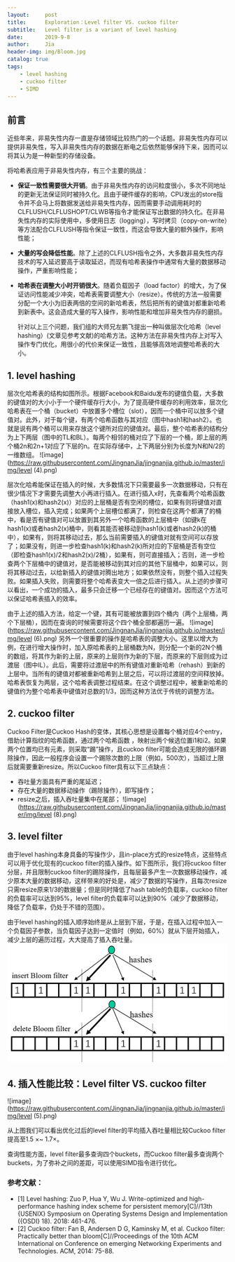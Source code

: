 ```yaml
---
layout:     post
title:      Exploration：Level filter VS. cuckoo filter
subtitle:   Level filter is a variant of level hashing
date:       2019-9-8
author:     Jia
header-img: img/Bloom.jpg
catalog: true
tags:
    - level hashing
    - cuckoo filter
    - SIMD
---
```



## 前言

   近些年来，非易失性内存一直是存储领域比较热门的一个话题。非易失性内存可以提供非易失性，写入非易失性内存的数据在断电之后依然能够保持下来，因而可以将其认为是一种新型的存储设备。

将哈希表应用于非易失性内存，有三个主要的挑战：

* **保证一致性需要很大开销**。由于非易失性内存的访问粒度很小，多次不同地址的更新无法保证同时被持久化。且由于硬件缓存的影响，CPU发出的store指令并不会马上将数据发送给非易失性内存，因而需要手动调用耗时的CLFLUSH/CLFLUSHOPT/CLWB等指令才能保证写出数据的持久化。在非易失性内存的实际使用中，多使用日志（logging），写时拷贝（copy-on-write）等方法配合CLFLUSH等指令保证一致性，而这会导致大量的额外操作，影响性能；

* **大量的写会降低性能**。除了上述的CLFLUSH指令之外，大多数非易失性内存技术的写入延迟要高于读取延迟，而现有哈希表操作中通常有大量的数据移动操作，严重影响性能；

* **哈希表在调整大小时开销很大**。随着负载因子（load factor）的增大，为了保证访问性能减少冲突，哈希表需要调整大小（resize）。传统的方法一般需要分配一个大小为旧表两倍的空间的新哈希表，然后把所有的键值对都重新哈希到新表中。这会造成大量的写入操作，影响性能和增加非易失性内存的磨损。

   针对以上三个问题，我们组的大师兄左鹏飞提出一种叫做层次化哈希（level hashing）(文章见参考文献)的哈希方法。这种方法在非易失性内存上对写入操作专门优化，用很小的代价来保证一致性，且能够高效地调整哈希表的大小。

## 1. level hashing

   层次化哈希表的结构如图所示。根据Facebook和Baidu发布的键值负载，大多数的键值对的大小小于一个硬件缓存行大小，为了提高硬件缓存的利用效率，层次化哈希表在一个桶（bucket）中放置多个槽位（slot），因而一个桶中可以放多个键值对。此外，对于每个键，有两个哈希函数与其对应（图中hash1和hash2）。也就是说有两个桶可以用来存放这个键所对应的键值对。最后，整个哈希表的结构分为上下两层（图中的TL和BL）。每两个相邻的桶对应了下层的一个桶，即上层的两个桶2n和2n+1对应了下层的n。在实际存储中，上下两层分别为长度为N和N/2的一维数组。
![image](https://raw.githubusercontent.com/JingnanJia/jingnanjia.github.io/master/img/level (4).png)

   层次化哈希能保证在插入的时候，大多数情况下只需要最多一次数据移动，只有在很少情况下才需要先调整大小再进行插入。在进行插入x时，先查看两个哈希函数（hash1(x)和hash2(x)）对应的上层桶是否有空闲的槽位，如果有则将键值对直接放入槽位，插入完成；如果两个上层槽位都满了，则检查在这两个都满了的桶中，看是否有键值对可以放置到其另外一个哈希函数的上层桶中（如键k在hash1(x)或者hash2(x)桶中，则看其能否被移动到hash1(k)或者hash2(k)的桶中），如果有，则将其移动过去，那么当前需要插入的键值对就有空间可以存放了；如果没有，则进一步检查hash1(k)和hash2(k)所对应的下层桶是否有空位（即检查hash1(x)/2和hash2(x)/2桶），如果有，则可直接插入；否则，进一步检查两个下层桶中的键值对，是否能被移动到其对应的其他下层桶中，如果可以，则将其移动过去，以给新插入的键值对腾出地方；如果依然没有，则整个插入过程失败。如果插入失败，则需要将整个哈希表变大一倍之后进行插入。从上述的步骤可以看出，一个成功的插入，最多只会迁移一个已经存在的键值对。因而这个方法可以保证哈希表插入的效率。

由于上述的插入方法，给定一个键，其有可能被放置到四个桶内（两个上层桶，两个下层桶），因而在查询的时候需要将这个四个桶全部都遍历一遍。
![image](https://raw.githubusercontent.com/JingnanJia/jingnanjia.github.io/master/img/level (6).png)
   另外一个很重要的操作是哈希表的调整大小。这里以增大为例，在进行增大操作时，加入原哈希表的上层桶数为N，则分配一个新的2N个桶的数组，将其作为新的上层，原来的上层则作为新的下层，而原来的下层则成为过渡层（图中IL）。此后，需要将过渡层中的所有键值对重新哈希（rehash）到新的上层中。当所有的键值对都被重新哈希到上层之后，可以将过渡层的空间释放掉。哈希表恢复为两层，这个哈希表调整过程结束。在这个调整过程中，被重新哈希的键值约为整个哈希表中键值对总数的1/3，因而这种方法优于传统的调整方法。

## 2. cuckoo filter

Cuckoo Filter是Cuckoo Hash的变体，其核心思想是设置每个桶对应4个entry，借助计算指纹的哈希函数，通过两个哈希函数 ，映射出两个候选位置i1和i2。如果两个位置均已有元素，则采取“踢”操作，且cuckoo filter可能会造成无限的循环踢除操作，因此一般程序会设置一个踢除次数的上限（例如，500次），当超过上限后就需要重新resize。所以Cuckoo filter具有以下三点缺点：
 * 吞吐量方面具有严重的尾延迟；
 * 存在大量的数据移动操作（踢除操作），即写操作；
 * resize之后，插入吞吐量集中在尾部；
![image](https://raw.githubusercontent.com/JingnanJia/jingnanjia.github.io/master/img/level (8).png)

## 3. level filter

由于level hashing本身具备的写操作少，且in-place方式的resize特点，这些特点可以用于优化现有的cuckoo filter的插入操作。如下图所示，我们将cuckoo filter分层，并且限制cuckoo filter的踢除操作，且每层最多产生一次数据移动操作，减少原本大量的数据移动，这样带来的好处是，减少了数据的写操作，且每次resize只需resize原来1/3的数据量；但是同时降低了hash table的负载率，cuckoo filter的负载率可以达到95%，level filter的负载率可以达到90%（减少了数据移动，降低了负载率，仍处于不错的范围）。

由于level hashing的插入顺序始终是从上层到下层，于是，在插入过程中加入一个负载因子参数，当负载因子达到一定值时（例如，60%）就从下层开始插入，减少上层的遍历过程，大大提高了插入吞吐量。
![image](https://raw.githubusercontent.com/JingnanJia/jingnanjia.github.io/master/img/32.png)

## 4. 插入性能比较：Level filter VS. cuckoo filter

![image](https://raw.githubusercontent.com/JingnanJia/jingnanjia.github.io/master/img/level (5).png)

从上图我们可以看出优化过后的level filter的平均插入吞吐量相比较Cuckoo filter提高至1.5 ×~ 1.7×。

查询性能方面，level filter最多查询四个buckets，而Cuckoo filter最多查询两个buckets，为了弥补之间的差距，可以使用SIMD指令进行优化。

### 参考文献：

- [1] Level hashing: Zuo P, Hua Y, Wu J. Write-optimized and high-performance hashing index scheme for persistent memory[C]//13th {USENIX} Symposium on Operating Systems Design and Implementation ({OSDI} 18). 2018: 461-476.
- [2] Cuckoo filter: Fan B, Andersen D G, Kaminsky M, et al. Cuckoo filter: Practically better than bloom[C]//Proceedings of the 10th ACM International on Conference on emerging Networking Experiments and Technologies. ACM, 2014: 75-88.



